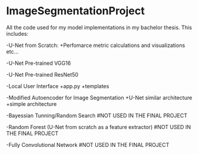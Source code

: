 # ImageSegmentationProject
All the code used for my model implementations in my bachelor thesis.
This includes: 

-U-Net from Scratch:
  +Perfomarce metric calculations and visualizations etc...
  
-U-Net Pre-trained VGG16

-U-Net Pre-trained ResNet50

-Local User Interface
  +app.py
  +templates
  
 -Modified Autoencoder for Image Segmentation 
  +U-Net similar architecture
  +simple architecture

-Bayessian Tunning/Random Search #NOT USED IN THE FINAL PROJECT

-Random Forest (U-Net from scratch as a feature extractor) #NOT USED IN THE FINAL PROJECT

-Fully Convolutional Network #NOT USED IN THE FINAL PROJECT


